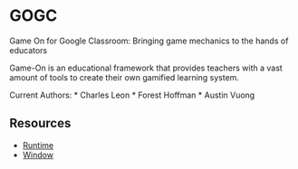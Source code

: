 # GOGC

  Game On for Google Classroom: Bringing game mechanics to the hands of educators

  Game-On is an educational framework that provides teachers with a vast amount of tools to create their own gamified learning system.

  Current Authors:
    * Charles Leon
    * Forest Hoffman
    * Austin Vuong

## Resources

* [Runtime](http://developer.chrome.com/apps/app.runtime.html)
* [Window](http://developer.chrome.com/apps/app.window.html)



